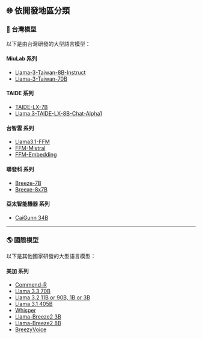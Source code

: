 ## 🌐 依開發地區分類

<!-- ### 台灣模型 -->
<h3 id="taiwan">🎯 台灣模型</h3>

以下是由台灣研發的大型語言模型：

#### MiuLab 系列
- [Llama-3-Taiwan-8B-Instruct](../../tools/model.md#llama-3-taiwan-8b-instruct)
- [Llama-3-Taiwan-70B](../../tools/model.md#llama-3-taiwan-70b)

#### TAIDE 系列
- [TAIDE-LX-7B](../../tools/model.md#taide-lx-7b)
- [Llama 3-TAIDE-LX-8B-Chat-Alpha1](../../tools/model.md#llama-3-taide-lx-8b-chat-alpha1)

#### 台智雲 系列
- [Llama3.1-FFM](../../tools/model.md#llama31-ffm)
- [FFM-Mistral](../../tools/model.md#ffm-mistral)
- [FFM-Embedding](../../tools/model.md#ffm-embedding)

#### 聯發科 系列
- [Breeze-7B](../../tools/model.md#breeze-7b)
- [Breexe-8x7B](../../tools/model.md#breexe-8x7b)

#### 亞太智能機器 系列
- [CaiGunn 34B](../../tools/model.md#caigunn-34b)

---

<!-- ### 國際模型 -->
<h3 id="international">🌎 國際模型</h3>
以下是其他國家研發的大型語言模型：

#### 美加 系列
- [Commend-R](/tools/model.md#commend-r)
- [Llama 3.3 70B](../../tools/model.md#llama-3-3-70b)
- [Llama 3.2 11B or 90B, 1B or 3B](../../tools/model.md#llama-3-2)
- [Llama 3.1 405B](../../tools/model.md#llama-3-1-405b)
- [Whisper](../../tools/model.md#whisper)
- [Llama-Breeze2 3B](../../tools/model.md#llama-breeze2-3b)
- [Llama-Breeze2 8B](../../tools/model.md#llama-breeze2-8b)
- [BreezyVoice](../../tools/model.md#breezy-voice)
